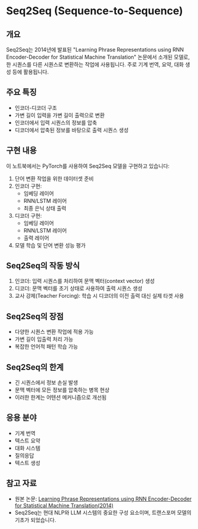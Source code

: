 # Seq2Seq (Sequence-to-Sequence)

## 개요
Seq2Seq는 2014년에 발표된 "Learning Phrase Representations using RNN Encoder-Decoder for Statistical Machine Translation" 논문에서 소개된 모델로, 한 시퀀스를 다른 시퀀스로 변환하는 작업에 사용됩니다. 주로 기계 번역, 요약, 대화 생성 등에 활용됩니다.

## 주요 특징
- 인코더-디코더 구조
- 가변 길이 입력을 가변 길이 출력으로 변환
- 인코더에서 입력 시퀀스의 정보를 압축
- 디코더에서 압축된 정보를 바탕으로 출력 시퀀스 생성

## 구현 내용
이 노트북에서는 PyTorch를 사용하여 Seq2Seq 모델을 구현하고 있습니다:

1. 단어 변환 작업을 위한 데이터셋 준비
2. 인코더 구현:
   - 임베딩 레이어
   - RNN/LSTM 레이어
   - 최종 은닉 상태 출력
3. 디코더 구현:
   - 임베딩 레이어
   - RNN/LSTM 레이어
   - 출력 레이어
4. 모델 학습 및 단어 변환 성능 평가

## Seq2Seq의 작동 방식
1. 인코더: 입력 시퀀스를 처리하여 문맥 벡터(context vector) 생성
2. 디코더: 문맥 벡터를 초기 상태로 사용하여 출력 시퀀스 생성
3. 교사 강제(Teacher Forcing): 학습 시 디코더의 이전 출력 대신 실제 타겟 사용

## Seq2Seq의 장점
- 다양한 시퀀스 변환 작업에 적용 가능
- 가변 길이 입출력 처리 가능
- 복잡한 언어적 패턴 학습 가능

## Seq2Seq의 한계
- 긴 시퀀스에서 정보 손실 발생
- 문맥 벡터에 모든 정보를 압축하는 병목 현상
- 이러한 한계는 어텐션 메커니즘으로 개선됨

## 응용 분야
- 기계 번역
- 텍스트 요약
- 대화 시스템
- 질의응답
- 텍스트 생성

## 참고 자료
- 원본 논문: [Learning Phrase Representations using RNN Encoder-Decoder for Statistical Machine Translation(2014)](https://arxiv.org/pdf/1406.1078.pdf)
- Seq2Seq는 현대 NLP와 LLM 시스템의 중요한 구성 요소이며, 트랜스포머 모델의 기초가 되었습니다.
